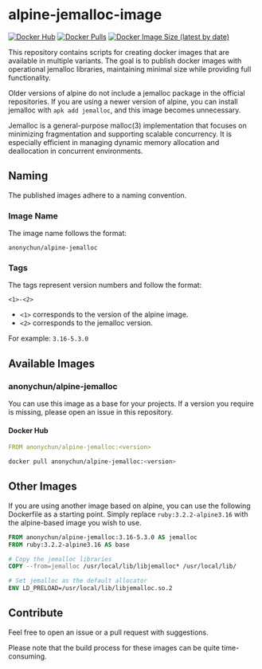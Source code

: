 # alpine-jemalloc-image

[![Docker Hub](https://img.shields.io/badge/%20-DockerHub-blue?logo=docker)](https://hub.docker.com/r/anonychun/alpine-jemalloc)
[![Docker Pulls](https://img.shields.io/docker/pulls/anonychun/alpine-jemalloc.svg)](https://hub.docker.com/r/anonychun/alpine-jemalloc/)
[![Docker Image Size (latest by date)](https://img.shields.io/docker/image-size/anonychun/alpine-jemalloc?sort=date)](https://hub.docker.com/r/anonychun/alpine-jemalloc/)

This repository contains scripts for creating docker images that are available in multiple variants. The goal is to publish docker images with operational jemalloc libraries, maintaining minimal size while providing full functionality.

Older versions of alpine do not include a jemalloc package in the official repositories. If you are using a newer version of alpine, you can install jemalloc with `apk add jemalloc`, and this image becomes unnecessary.

Jemalloc is a general-purpose malloc(3) implementation that focuses on minimizing fragmentation and supporting scalable concurrency. It is especially efficient in managing dynamic memory allocation and deallocation in concurrent environments.

## Naming

The published images adhere to a naming convention.

### Image Name

The image name follows the format:

`anonychun/alpine-jemalloc`

### Tags

The tags represent version numbers and follow the format:

`<1>-<2>`

- `<1>` corresponds to the version of the alpine image.
- `<2>` corresponds to the jemalloc version.

For example: `3.16-5.3.0`

## Available Images

### anonychun/alpine-jemalloc

You can use this image as a base for your projects. If a version you require is missing, please open an issue in this repository.

#### Docker Hub

```yaml
FROM anonychun/alpine-jemalloc:<version>
```

```bash
docker pull anonychun/alpine-jemalloc:<version>
```

## Other Images

If you are using another image based on alpine, you can use the following Dockerfile as a starting point. Simply replace `ruby:3.2.2-alpine3.16` with the alpine-based image you wish to use.

```Dockerfile
FROM anonychun/alpine-jemalloc:3.16-5.3.0 AS jemalloc
FROM ruby:3.2.2-alpine3.16 AS base

# Copy the jemalloc libraries
COPY --from=jemalloc /usr/local/lib/libjemalloc* /usr/local/lib/

# Set jemalloc as the default allocator
ENV LD_PRELOAD=/usr/local/lib/libjemalloc.so.2
```

## Contribute

Feel free to open an issue or a pull request with suggestions.

Please note that the build process for these images can be quite time-consuming.
